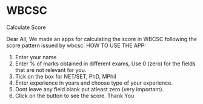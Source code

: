 # WBCSC
Calculate Score

Dear All, We made an apps for calculating the score in WBCSC following the score pattern issued by wbcsc.
HOW TO USE THE APP:
1. Enter your name
2. Enter % of marks obtained in different exams, Use 0 (zero) for the fields that are not relevant for you.
3. Tick on the box for NET/SET, PhD, MPhil
4. Enter experience in years and choose type of your experience.
5. Dont leave any field blank put atleast zero (very important).
6. Click on the button to see the score.
Thank You
